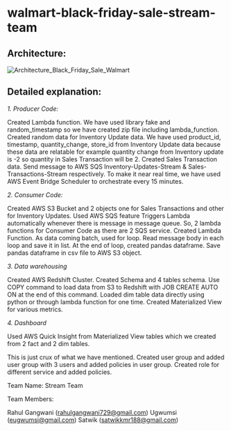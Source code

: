 # walmart-black-friday-sale-stream-team


## Architecture:

![Architecture_Black_Friday_Sale_Walmart](https://github.com/Ugwumsi/walmart-black-friday-sale-stream-team/assets/81196037/147c7aee-c4da-4b63-8e13-677185f4147e)


## Detailed explanation:

*1. Producer Code:*

Created Lambda function. 
We have used library fake and random_timestamp so we have created zip file including lambda_function.
Created random data for Inventory Update data.
We have used product_id, timestamp, quantity_change, store_id from Inventory Update data because these data are relatable for example quantity change from Inventory update is -2 so quantity in Sales Transaction will be 2.
Created Sales Transaction data.
Send message to AWS SQS Inventory-Updates-Stream & Sales-Transactions-Stream respectively.
To make it near real time, we have used AWS Event Bridge Scheduler to orchestrate every 15 minutes.

*2. Consumer Code:*

Created AWS S3 Bucket and 2 objects one for Sales Transactions and other for Inventory Updates.
Used AWS SQS feature Triggers Lambda automatically whenever there is message in message queue. 
So, 2 lambda functions for Consumer Code as there are 2 SQS service.
Created Lambda Function.
As data coming batch, used for loop.
Read message body in each loop and save it in list.
At the end of loop, created pandas dataframe.
Save pandas dataframe in csv file to AWS S3 object.

*3. Data warehousing*

Created AWS Redshift Cluster.
Created Schema and 4 tables schema.
Use COPY command to load data from S3 to Redshift with JOB CREATE <job-name> AUTO ON at the end of this command.
Loaded dim table data directly using python or through lambda function for one time.
Created Materialized View for various metrics.

*4. Dashboard*

Used AWS Quick Insight from Materialized View tables which we created from 2 fact and 2 dim tables.

This is just crux of what we have mentioned. 
Created user group and added user group with 3 users and added policies in user group.
Created role for different service and added policies.

Team Name: Stream Team

Team Members: 

Rahul Gangwani (rahulgangwani729@gmail.com)
Ugwumsi (eugwumsi@gmail.com)
Satwik (satwikkmr188@gmail.com)
